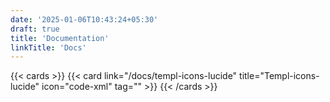 ```yaml
---
date: '2025-01-06T10:43:24+05:30'
draft: true
title: 'Documentation'
linkTitle: 'Docs'
---
```


{{< cards >}}
    {{< card link="/docs/templ-icons-lucide" title="Templ-icons-lucide" icon="code-xml" tag="" >}}
{{< /cards >}}
